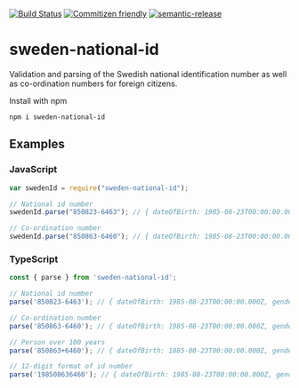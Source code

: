 [![Build Status](https://travis-ci.com/MartinAskestad/sweden-national-id.svg?branch=master)](https://travis-ci.com/MartinAskestad/sweden-national-id)
[![Commitizen friendly](https://img.shields.io/badge/commitizen-friendly-brightgreen.svg)](http://commitizen.github.io/cz-cli/)
[![semantic-release](https://img.shields.io/badge/%20%20%F0%9F%93%A6%F0%9F%9A%80-semantic--release-e10079.svg)](https://github.com/semantic-release/semantic-release)

# sweden-national-id

Validation and parsing of the Swedish national identification number as well as co-ordination numbers for foreign citizens.

Install with npm

`npm i sweden-national-id`

## Examples

### JavaScript

```js
var swedenId = require("sweden-national-id");

// National id number
swedenId.parse("850823-6463"); // { dateOfBirth: 1985-08-23T00:00:00.000Z, gender: 0, nationalIdNumber: '850823-6463' }

// Co-ordination number
swedenId.parse("850863-6460"); // { dateOfBirth: 1985-08-23T00:00:00.000Z, gender: 0, nationalIdNumber: '850823-6460' }
```

### TypeScript

```ts
const { parse } from 'sweden-national-id';

// National id number
parse('850823-6463'); // { dateOfBirth: 1985-08-23T00:00:00.000Z, gender: 0, nationalIdNumber: '850823-6463' }

// Co-ordination number
parse('850863-6460'); // { dateOfBirth: 1985-08-23T00:00:00.000Z, gender: 0, nationalIdNumber: '850823-6460' }

// Person over 100 years
parse('850863+6460'); // { dateOfBirth: 1885-08-23T00:00:00.000Z, gender: 0, nationalIdNumber: '850823+6460' }

// 12-digit format of id number
parse('198508636460'); // { dateOfBirth: 1985-08-23T00:00:00.000Z, gender: 0, nationalIdNumber: '850823-6460' }
```
